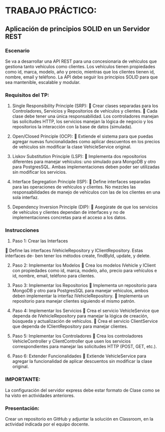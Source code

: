 # TRABAJO PRÁCTICO: 
## Aplicación de principios SOLID en un Servidor REST

### Escenario
Se va a desarrollar una API REST para una concesionaria de vehículos que gestiona tanto vehículos como clientes. Los vehículos tienen propiedades como id, marca, modelo, año y precio, mientras que los clientes tienen id, nombre, email y teléfono. La API debe seguir los principios SOLID para que sea mantenible, escalable y modular.

### Requisitos del TP:
1. Single Responsibility Principle (SRP):
 Crear clases separadas para los Controladores, Servicios y Repositorios de
vehículos y clientes.
 Cada clase debe tener una única responsabilidad. Los controladores manejan las
solicitudes HTTP, los servicios manejan la lógica de negocio y los repositorios la
interacción con la base de datos (simulada).

2. Open/Closed Principle (OCP):
 Extiende el sistema para que puedas agregar nuevas funcionalidades como aplicar
descuentos en los precios de vehículos sin modificar la clase VehicleService
original.

3. Liskov Substitution Principle (LSP):
 Implementa dos repositorios diferentes para manejar vehículos: uno simulado
para MongoDB y otro para PostgresSQL. Ambas implementaciones deben poder
ser utilizadas sin modificar los servicios.
4. Interface Segregation Principle (ISP):
 Define interfaces separadas para las operaciones de vehículos y clientes. No
mezcles las responsabilidades de manejo de vehículos con las de los clientes en
una sola interfaz.

5. Dependency Inversion Principle (DIP):
 Asegúrate de que los servicios de vehículos y clientes dependan de interfaces y no
de implementaciones concretas para el acceso a los datos.

### Instrucciones
1. Paso 1: Crear las Interfaces

 Define las interfaces IVehicleRepository y IClientRepository. Estas interfaces de-
ben tener los métodos create, findById, update, y delete.

2. Paso 2: Implementar los Modelos
 Crea los modelos IVehicle y IClient con propiedades como id, marca, modelo, año,
precio para vehículos e id, nombre, email, teléfono para clientes.

3. Paso 3: Implementar los Repositorios
 Implementa un repositorio para MongoDB y otro para PostgresSQL para manejar
vehículos, ambos deben implementar la interfaz IVehicleRepository.
 Implementa un repositorio para manejar clientes siguiendo el mismo patrón.

4. Paso 4: Implementar los Servicios
 Crea el servicio VehicleService que dependa de IVehicleRepository para manejar
la lógica de creación, búsqueda y actualización de vehículos.
 Crea el servicio ClientService que dependa de IClientRepository para manejar
clientes.

5. Paso 5: Implementar los Controladores
 Crea los controladores VehicleController y ClientController que usen los servicios
correspondientes para manejar las solicitudes HTTP (POST, GET, etc.).

6. Paso 6: Extender Funcionalidades
 Extiende VehicleService para agregar la funcionalidad de aplicar descuentos sin
modificar la clase original.

### IMPORTANTE:
La configuración del servidor express debe estar formato de Clase como se ha visto en
actividades anteriores.

### Presentación:
Crear un repositorio en GitHub y adjuntar la solución en Classroom, en la actividad indicada por el equipo docente.